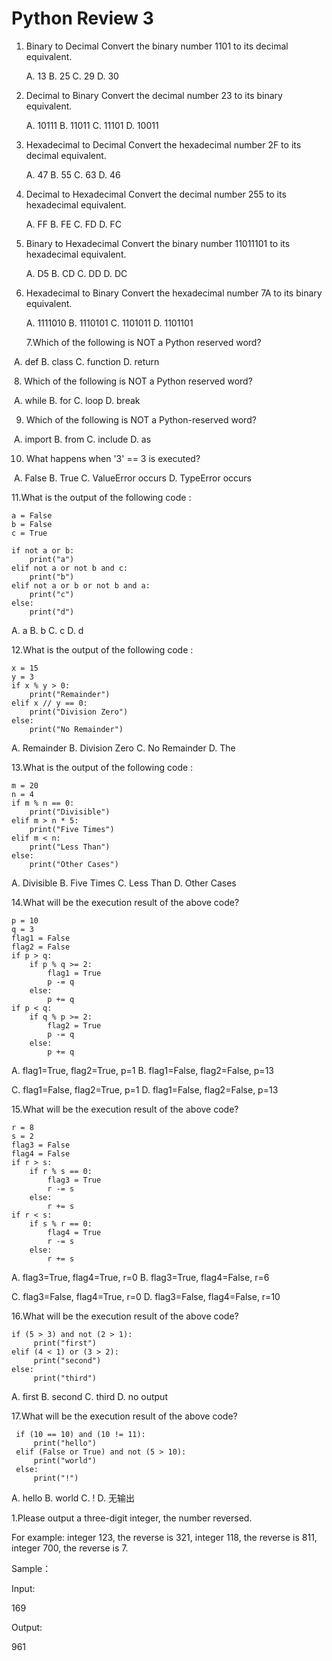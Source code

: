 # Python Review 3

1. Binary to Decimal Convert the binary number 1101 to its decimal equivalent. 

   A. 13     B. 25     C. 29     D. 30

2. Decimal to Binary Convert the decimal number 23 to its binary equivalent. 

   A. 10111     B. 11011     C. 11101     D. 10011

3. Hexadecimal to Decimal Convert the hexadecimal number 2F to its decimal equivalent. 

   A. 47     B. 55     C. 63     D. 46

4. Decimal to Hexadecimal Convert the decimal number 255 to its hexadecimal equivalent.

    A. FF     B. FE    C. FD     D. FC

5. Binary to Hexadecimal Convert the binary number 11011101 to its hexadecimal equivalent. 

   A. D5     B. CD     C. DD     D. DC

6. Hexadecimal to Binary Convert the hexadecimal number 7A to its binary equivalent.

    A. 1111010     B. 1110101     C. 1101011     D. 1101101

   7.Which of the following is NOT a Python reserved word?

​                 A. def B. class C. function D. return

​                 8. Which of the following is NOT a Python reserved word?

​                 A. while B. for C. loop D. break

9. Which of the following is NOT a Python-reserved word?

​                A. import B. from C. include D. as

10. What happens when '3' == 3 is executed?

​        A. False 	B. True 	C. ValueError occurs  D. TypeError occurs

11.What is the output of the following code :

```
a = False
b = False
c = True

if not a or b:
    print("a")
elif not a or not b and c:
    print("b")
elif not a or b or not b and a:
    print("c")
else:
    print("d")
```

A. a  	B.  b  		C. c 		 D. d

12.What is the output of the following code :

```
x = 15
y = 3
if x % y > 0:
    print("Remainder")
elif x // y == 0:
    print("Division Zero")
else:
    print("No Remainder")
```

A. Remainder     B. Division Zero     C. No Remainder     D. The 

13.What is the output of the following code :

```
m = 20
n = 4
if m % n == 0:
    print("Divisible")
elif m > n * 5:
    print("Five Times")
elif m < n:
    print("Less Than")
else:
    print("Other Cases")
```

A. Divisible     B. Five Times     C. Less Than     D. Other Cases

14.What will be the execution result of the above code? 

```
p = 10
q = 3
flag1 = False
flag2 = False
if p > q:
    if p % q >= 2:
        flag1 = True
        p -= q
    else:
        p += q
if p < q:
    if q % p >= 2:
        flag2 = True
        p -= q
    else:
        p += q
```

A. flag1=True, flag2=True, p=1     B. flag1=False, flag2=False, p=13 

C. flag1=False, flag2=True, p=1     D. flag1=False, flag2=False, p=13

15.What will be the execution result of the above code? 

```
r = 8
s = 2
flag3 = False
flag4 = False
if r > s:
    if r % s == 0:
        flag3 = True
        r -= s
    else:
        r += s
if r < s:
    if s % r == 0:
        flag4 = True
        r -= s
    else:
        r += s
```

A. flag3=True, flag4=True, r=0      B. flag3=True, flag4=False, r=6 

C. flag3=False, flag4=True, r=0     D. flag3=False, flag4=False, r=10

16.What will be the execution result of the above code? 

```
if (5 > 3) and not (2 > 1):
     print("first")
elif (4 < 1) or (3 > 2):
     print("second")
else:
     print("third")
```

A. first     B. second     C. third     D. no output

17.What will be the execution result of the above code? 

```
 if (10 == 10) and (10 != 11):
     print("hello")
 elif (False or True) and not (5 > 10):
     print("world")
 else:
     print("!")
```

 A. hello     B. world     C. !     D. 无输出

1.Please output a three-digit integer, the number reversed.

For example: integer 123, the reverse is 321, integer 118, the reverse is 811, integer 700, the reverse is 7.

Sample：

Input:

169

Output:

961





